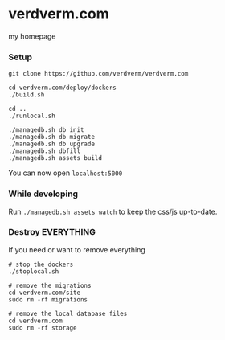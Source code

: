verdverm.com
============

my homepage


### Setup

```
git clone https://github.com/verdverm/verdverm.com

cd verdverm.com/deploy/dockers
./build.sh

cd ..
./runlocal.sh

./managedb.sh db init
./managedb.sh db migrate
./managedb.sh db upgrade
./managedb.sh dbfill
./managedb.sh assets build
```

You can now open `localhost:5000`

### While developing

Run `./managedb.sh assets watch` to keep the css/js up-to-date.


### Destroy EVERYTHING

If you need or want to remove everything

```
# stop the dockers
./stoplocal.sh

# remove the migrations
cd verdverm.com/site
sudo rm -rf migrations

# remove the local database files
cd verdverm.com
sudo rm -rf storage

```
